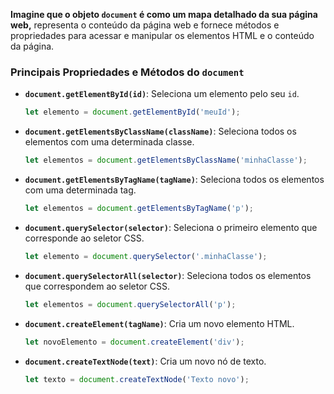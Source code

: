**Imagine que o objeto `document` é como um mapa detalhado da sua página web,** representa o conteúdo da página web e fornece métodos e propriedades para acessar e manipular os elementos HTML e o conteúdo da página.


### Principais Propriedades e Métodos do `document`

- **`document.getElementById(id)`**: Seleciona um elemento pelo seu `id`.
  
  ```javascript
  let elemento = document.getElementById('meuId');
  ```

- **`document.getElementsByClassName(className)`**: Seleciona todos os elementos com uma determinada classe.
  
  ```javascript
  let elementos = document.getElementsByClassName('minhaClasse');
  ```

- **`document.getElementsByTagName(tagName)`**: Seleciona todos os elementos com uma determinada tag.
  
  ```javascript
  let elementos = document.getElementsByTagName('p');
  ```

- **`document.querySelector(selector)`**: Seleciona o primeiro elemento que corresponde ao seletor CSS.
  
  ```javascript
  let elemento = document.querySelector('.minhaClasse');
  ```

- **`document.querySelectorAll(selector)`**: Seleciona todos os elementos que correspondem ao seletor CSS.
  
  ```javascript
  let elementos = document.querySelectorAll('p');
  ```

- **`document.createElement(tagName)`**: Cria um novo elemento HTML.
  
  ```javascript
  let novoElemento = document.createElement('div');
  ```

- **`document.createTextNode(text)`**: Cria um novo nó de texto.
  
  ```javascript
  let texto = document.createTextNode('Texto novo');
  ```